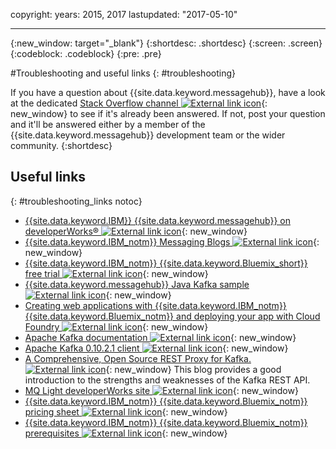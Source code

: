 copyright:
  years: 2015, 2017
lastupdated: "2017-05-10"

---

{:new_window: target="_blank"}
{:shortdesc: .shortdesc}
{:screen: .screen}
{:codeblock: .codeblock}
{:pre: .pre}



#Troubleshooting and useful links
{: #troubleshooting}




If you have a question about {{site.data.keyword.messagehub}}, have a look at the
dedicated [Stack Overflow channel ![External link icon](../../icons/launch-glyph.svg "External link icon")](http://stackoverflow.com/questions/tagged/message-hub){: new_window} to see if it's already been answered.
If not, post your question and it'll be answered either by a
member of the {{site.data.keyword.messagehub}} development team or the wider
community.
{:shortdesc}

## Useful links
{: #troubleshooting_links notoc}

*  [{{site.data.keyword.IBM}} {{site.data.keyword.messagehub}} on developerWorks&reg; ![External link icon](../../icons/launch-glyph.svg "External link icon")](https://developer.ibm.com/messaging/message-hub/){: new_window}
*  [{{site.data.keyword.IBM_notm}} Messaging Blogs ![External link icon](../../icons/launch-glyph.svg "External link icon")](https://developer.ibm.com/messaging/blogs/){: new_window}
*  [{{site.data.keyword.IBM_notm}} {{site.data.keyword.Bluemix_short}} free trial ![External link icon](../../icons/launch-glyph.svg "External link icon")](https://apps.admin.ibmcloud.com/manage/trial/bluemix.html){: new_window}
*  [{{site.data.keyword.messagehub}} Java Kafka sample ![External link icon](../../icons/launch-glyph.svg "External link icon")](https://github.com/ibm-messaging/message-hub-samples/tree/master/kafka-java-console-sample){: new_window}
*  [Creating web applications with {{site.data.keyword.IBM_notm}} {{site.data.keyword.Bluemix_notm}} and deploying your
   app with Cloud Foundry ![External link icon](../../icons/launch-glyph.svg "External link icon")](http://www.ng.bluemix.net/docs/starters/install_cli.html){: new_window}
*  [Apache Kafka documentation ![External link icon](../../icons/launch-glyph.svg "External link icon")](http://kafka.apache.org/documentation.html){: new_window}
*  [Apache Kafka 0.10.2.1 client ![External link icon](../../icons/launch-glyph.svg "External link icon")](http://kafka.apache.org/0102/javadoc/index.html){: new_window}
*  [A Comprehensive, Open Source REST Proxy for Kafka. ![External link icon](../../icons/launch-glyph.svg "External link icon")](http://www.confluent.io/blog/a-comprehensive-open-source-rest-proxy-for-kafka/){: new_window} 
	This blog provides a good introduction to the strengths and weaknesses of the Kafka REST API.
*  [MQ Light developerWorks site ![External link icon](../../icons/launch-glyph.svg "External link icon")](https://developer.ibm.com/messaging/mq-light/){: new_window}
*  [{{site.data.keyword.IBM_notm}} {{site.data.keyword.Bluemix_notm}} pricing sheet ![External link icon](../../icons/launch-glyph.svg "External link icon")](https://www.ng.bluemix.net/#/pricing){: new_window}
*  [{{site.data.keyword.IBM_notm}} {{site.data.keyword.Bluemix_notm}} prerequisites ![External link icon](../../icons/launch-glyph.svg "External link icon")](https://developer.ibm.com/bluemix/support/#prereqs/){: new_window}

